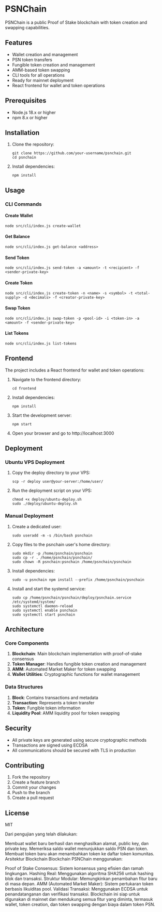 # PSNChain

PSNChain is a public Proof of Stake blockchain with token creation and swapping capabilities.

## Features

- Wallet creation and management
- PSN token transfers
- Fungible token creation and management
- AMM-based token swapping
- CLI tools for all operations
- Ready for mainnet deployment
- React frontend for wallet and token operations

## Prerequisites

- Node.js 18.x or higher
- npm 8.x or higher

## Installation

1. Clone the repository:
   ```
   git clone https://github.com/your-username/psnchain.git
   cd psnchain
   ```

2. Install dependencies:
   ```
   npm install
   ```

## Usage

### CLI Commands

#### Create Wallet
```
node src/cli/index.js create-wallet
```

#### Get Balance
```
node src/cli/index.js get-balance <address>
```

#### Send Token
```
node src/cli/index.js send-token -a <amount> -t <recipient> -f <sender-private-key>
```

#### Create Token
```
node src/cli/index.js create-token -n <name> -s <symbol> -t <total-supply> -d <decimals> -f <creator-private-key>
```

#### Swap Token
```
node src/cli/index.js swap-token -p <pool-id> -i <token-in> -a <amount> -f <sender-private-key>
```

#### List Tokens
```
node src/cli/index.js list-tokens
```

## Frontend

The project includes a React frontend for wallet and token operations:

1. Navigate to the frontend directory:
   ```
   cd frontend
   ```

2. Install dependencies:
   ```
   npm install
   ```

3. Start the development server:
   ```
   npm start
   ```

4. Open your browser and go to http://localhost:3000

## Deployment

### Ubuntu VPS Deployment

1. Copy the deploy directory to your VPS:
   ```
   scp -r deploy user@your-server:/home/user/
   ```

2. Run the deployment script on your VPS:
   ```
   chmod +x deploy/ubuntu-deploy.sh
   sudo ./deploy/ubuntu-deploy.sh
   ```

### Manual Deployment

1. Create a dedicated user:
   ```
   sudo useradd -m -s /bin/bash psnchain
   ```

2. Copy files to the psnchain user's home directory:
   ```
   sudo mkdir -p /home/psnchain/psnchain
   sudo cp -r . /home/psnchain/psnchain/
   sudo chown -R psnchain:psnchain /home/psnchain/psnchain
   ```

3. Install dependencies:
   ```
   sudo -u psnchain npm install --prefix /home/psnchain/psnchain
   ```

4. Install and start the systemd service:
   ```
   sudo cp /home/psnchain/psnchain/deploy/psnchain.service /etc/systemd/system/
   sudo systemctl daemon-reload
   sudo systemctl enable psnchain
   sudo systemctl start psnchain
   ```

## Architecture

### Core Components

1. **Blockchain**: Main blockchain implementation with proof-of-stake consensus
2. **Token Manager**: Handles fungible token creation and management
3. **AMM**: Automated Market Maker for token swapping
4. **Wallet Utilities**: Cryptographic functions for wallet management

### Data Structures

1. **Block**: Contains transactions and metadata
2. **Transaction**: Represents a token transfer
3. **Token**: Fungible token information
4. **Liquidity Pool**: AMM liquidity pool for token swapping

## Security

- All private keys are generated using secure cryptographic methods
- Transactions are signed using ECDSA
- All communications should be secured with TLS in production

## Contributing

1. Fork the repository
2. Create a feature branch
3. Commit your changes
4. Push to the branch
5. Create a pull request

## License

MIT

Dari pengujian yang telah dilakukan:

Membuat wallet baru berhasil dan menghasilkan alamat, public key, dan private key.
Memeriksa saldo wallet menunjukkan saldo PSN dan token.
Membuat token baru akan menambahkan token ke daftar token komunitas.
Arsitektur Blockchain
Blockchain PSNChain menggunakan:

Proof of Stake Consensus: Sistem konsensus yang efisien dan ramah lingkungan.
Hashing Real: Menggunakan algoritma SHA256 untuk hashing blok dan transaksi.
Struktur Modular: Memungkinkan penambahan fitur baru di masa depan.
AMM (Automated Market Maker): Sistem pertukaran token berbasis likuiditas pool.
Validasi Transaksi: Menggunakan ECDSA untuk penandatanganan dan verifikasi transaksi.
Blockchain ini siap untuk digunakan di mainnet dan mendukung semua fitur yang diminta, termasuk wallet, token creation, dan token swapping dengan biaya dalam token PSN.